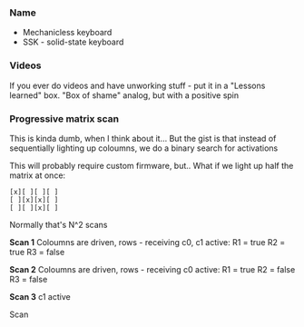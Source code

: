 ### Name
- Mechanicless keyboard
- SSK - solid-state keyboard

### Videos
If you ever do videos and have unworking stuff - put it in a "Lessons learned" box. "Box of shame" analog, but with a positive spin

### Progressive matrix scan
This is kinda dumb, when I think about it... But the gist is that instead of sequentially lighting up coloumns, we do a binary search for activations

This will probably require custom firmware, but..
What if we light up half the matrix at once:
```
[x][ ][ ][ ]
[ ][x][x][ ]
[ ][ ][x][ ]
```
Normally that's N^2 scans

**Scan 1**
Coloumns are driven, rows - receiving
c0, c1 active:
R1 = true
R2 = true
R3 = false

**Scan 2**
Coloumns are driven, rows - receiving
c0 active:
R1 = true
R2 = false
R3 = false

**Scan 3** c1 active

Scan 